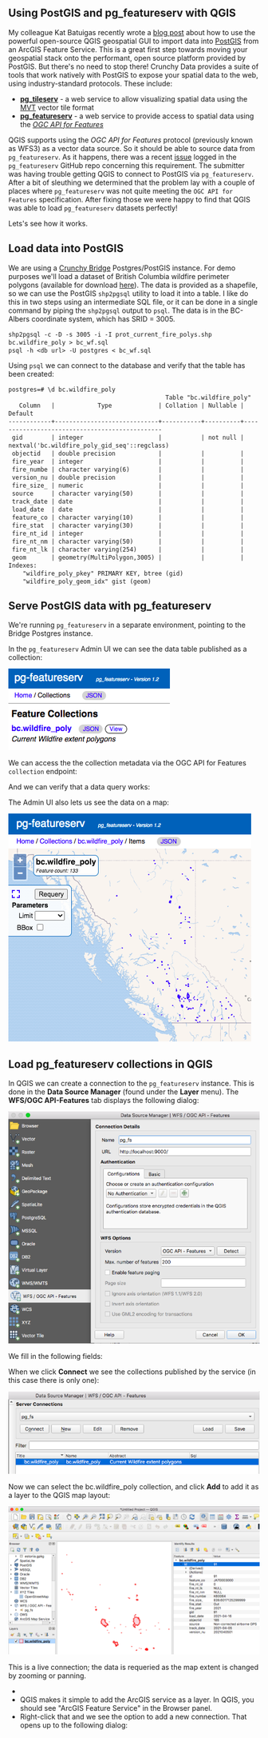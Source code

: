 ## Using PostGIS and pg_featureserv with QGIS

My colleague Kat Batuigas recently wrote a [blog post](https://blog.crunchydata.com/blog/arcgis-feature-service-to-postgis-the-qgis-way) about how to use the powerful open-source QGIS geospatial GUI to import data into [PostGIS](https://postgis.net/) from an ArcGIS Feature Service.  This is a great first step towards moving your geospatial stack onto the performant, open source platform provided by PostGIS.  But there's no need to stop there!  Crunchy Data provides a suite of tools that work natively with PostGIS to expose your spatial data to the web, using industry-standard protocols.  These include:

* [**pg_tileserv**](https://github.com/CrunchyData/pg_tileserv) - a web service to allow visualizing spatial data using the [MVT](https://github.com/mapbox/vector-tile-spec) vector tile format
* [**pg_featureserv**](https://github.com/CrunchyData/pg_featureserv) - a web service to provide access to spatial data using the [*OGC API for Features*](http://docs.opengeospatial.org/is/17-069r3/17-069r3.html) 

QGIS supports using the *OGC API for Features* protocol (previously known as WFS3) as a vector data source.  So it should be able to source data from `pg_featureserv`.  As it happens, there was a recent [issue](https://github.com/CrunchyData/pg_featureserv/issues/63) logged in the `pg_featureserv` GitHub repo concerning this requirement.  The submitter was having trouble getting QGIS to connect to PostGIS via `pg_featureserv`.  After a bit of sleuthing we determined that the problem lay with a couple of places where `pg_featureserv` was not quite meeting the `OGC API for Features` specification.  After fixing those we were happy to find that QGIS was able to load `pg_featureserv` datasets perfectly!

Lets's see how it works. 

## Load data into PostGIS

We are using a [Crunchy Bridge](https://www.crunchydata.com/products/crunchy-bridge/) Postgres/PostGIS instance. For demo purposes we'll load a dataset of British Columbia wildfire perimeter polygons (available for download [here](https://catalogue.data.gov.bc.ca/dataset/fire-perimeters-current)).  The data is provided as a shapefile, so we can use the PostGIS `shp2pgsql` utility to load it into a table.  I like do this in two steps using an intermediate SQL file, or it can be done in a single command by piping the `shp2pgsql` output to `psql`.  The data is in the BC-Albers coordinate system, which has SRID = 3005.

```
shp2pgsql -c -D -s 3005 -i -I prot_current_fire_polys.shp bc.wildfire_poly > bc_wf.sql
psql -h <db url> -U postgres < bc_wf.sql
```

Using `psql` we can connect to the database and verify that the table has been created:
```
postgres=# \d bc.wildfire_poly
                                            Table "bc.wildfire_poly"
   Column   |            Type             | Collation | Nullable |                    Default                    
------------+-----------------------------+-----------+----------+-----------------------------------------------
 gid        | integer                     |           | not null | nextval('bc.wildfire_poly_gid_seq'::regclass)
 objectid   | double precision            |           |          | 
 fire_year  | integer                     |           |          | 
 fire_numbe | character varying(6)        |           |          | 
 version_nu | double precision            |           |          | 
 fire_size_ | numeric                     |           |          | 
 source     | character varying(50)       |           |          | 
 track_date | date                        |           |          | 
 load_date  | date                        |           |          | 
 feature_co | character varying(10)       |           |          | 
 fire_stat  | character varying(30)       |           |          | 
 fire_nt_id | integer                     |           |          | 
 fire_nt_nm | character varying(50)       |           |          | 
 fire_nt_lk | character varying(254)      |           |          | 
 geom       | geometry(MultiPolygon,3005) |           |          | 
Indexes:
    "wildfire_poly_pkey" PRIMARY KEY, btree (gid)
    "wildfire_poly_geom_idx" gist (geom)
 ```

## Serve PostGIS data with pg_featureserv

We're running `pg_featureserv` in a separate environment, pointing to the Bridge Postgres instance.

In the `pg_featureserv` Admin UI we can see the data table published as a collection:

![PG_FS Collections](pgfs-home.png)

We can access the the collection metadata via the OGC API for Features `collection` endpoint:

And we can verify that a data query works:

The Admin UI also lets us see the data on a map:

![BC Wildfire polygons Map](pgfs_wildfire_map.png)


## Load pg_featureserv collections in QGIS

In QGIS we can create a connection to the `pg_featureserv` instance.  This is done in the **Data Source Manager** (found under the **Layer** menu).  The **WFS/OGC API-Features** tab displays the following dialog:

![QGIS Data Source Manager/Connection](qgis_dataman_connect.png)

We fill in the following fields:

When we click **Connect** we see the collections published by the service (in this case there is only one):

![QGIS Data Source Manager/OAPIF/Collections](qgis_ds_list.png)

Now we can select the bc.wildfire_poly collection, and click **Add** to add it as a layer to the QGIS map layout:

![QGIS Map](qgis_map.png)

This is a live connection; the data is requeried as the map extent is changed by zooming or panning.





 

-   
- QGIS makes it simple to add the ArcGIS service as a layer. In QGIS, you should see "ArcGIS Feature Service" in the Browser panel. 
- Right-click that and we see the option to add a new connection. That opens up to the following dialog:   


